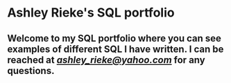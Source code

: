 # Ashley Rieke's SQL portfolio

## Welcome to my SQL portfolio where you can see examples of different SQL I have written. I can be reached at *ashley_rieke@yahoo.com* for any questions.
